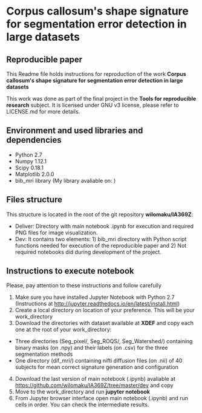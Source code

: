 # Corpus callosum's shape signature for segmentation error detection in large datasets

## Reproducible paper

This Readme file holds instructions for reproduction of the work **Corpus callosum's shape signature for segmentation error detection in large datasets**

This work was done as part of the final project in the **Tools for reproducible research** subject. It is licensed under GNU v3 license, please refer to LICENSE.md for more details.

## Environment and used libraries and dependencies

* Python 2.7
* Numpy 1.12.1
* Scipy 0.18.1
* Matplotlib 2.0.0
* bib_mri library (My library avaliable on: )

## Files structure

This structure is located in the root of the git repository **wilomaku/IA369Z**:

* Deliver: Directory with main notebook .ipynb for execution and required PNG files for image visualization.
* Dev: It contains two elements: 1) bib_mri directory with Python script functions needed for execution of the reproducible paper and 2) Not required notebooks did during development of the project.

## Instructions to execute notebook

Please, pay attention to these instructions and follow carefully

1. Make sure you have installed Jupyter Notebook with Python 2.7 (Instructions at http://jupyter.readthedocs.io/en/latest/install.html)
2. Create a local directory on location of your preference. This will be your work_directory
3. Download the directories with dataset available at **XDEF** and copy each one at the root of your work_directory:
  * Three directories (Seg_pixel/, Seg_ROQS/, Seg_Watershed/) containing binary masks (on .npy) and their labels (on .csv) for the three segmentation methods
  * One directory (dif_mri/) containing nifti diffusion files (on .nii) of 40 subjects for mean correct signature generation and configuration
4. Download the last version of main notebook (.ipynb) avaliable at https://github.com/wilomaku/IA369Z/tree/master/dev and copy 
5. Move to the work_directory and run **jupyter notebook**
6. From Jupyter browser interface open main notebook (.ipynb) and run cells in order. You can check the intermediate results.
